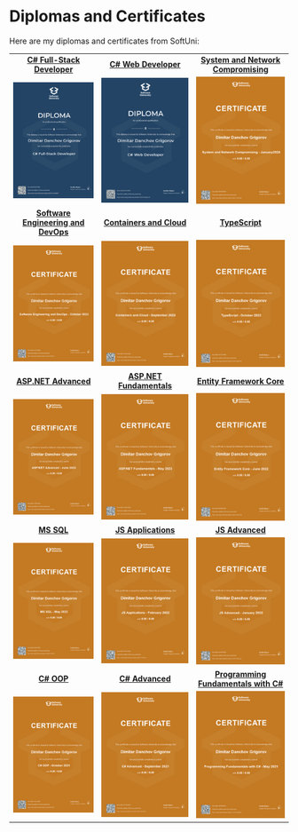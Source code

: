 # Diplomas and Certificates

Here are my diplomas and certificates from SoftUni:

|  |  |  |
|:---:|:---:|:---:|
| **[C# Full-Stack Developer](https://softuni.bg/certificates/details/208752/4708d8f7)** | **[C# Web Developer](https://softuni.bg/certificates/details/193727/ee8a5cc9)** | **[System and Network Compromising](https://softuni.bg/certificates/details/208227/7845e2bc)** |
| [![C# Full-Stack Developer](Certificates/Thumbnails/Diploma%20for%20C%23%20Full-Stack%20Developer.jpeg)](Certificates/Diploma%20for%20C%23%20Full-Stack%20Developer.jpeg) | [![C# Web Developer](Certificates/Thumbnails/Diploma%20for%20C%23%20Web%20Developer.jpeg)](Certificates/Diploma%20for%20C%23%20Web%20Developer.jpeg) | [![System and Network Compromising](Certificates/Thumbnails/System%20and%20Network%20Compromising%20-%20January2024%20-%20Certificate.jpeg)](Certificates/System%20and%20Network%20Compromising%20-%20January2024%20-%20Certificate.jpeg) |
| **[Software Engineering and DevOps](https://softuni.bg/certificates/details/201265/f4899d31)** | **[Containers and Cloud](https://softuni.bg/certificates/details/192064/b37be003)** | **[TypeScript](https://softuni.bg/certificates/details/193705/a00ad575)** |
| [![Software Engineering and DevOps](Certificates/Thumbnails/Software%20Engineering%20and%20DevOps%20-%20October%202023%20-%20Certificate.jpeg)](Certificates/Software%20Engineering%20and%20DevOps%20-%20October%202023%20-%20Certificate.jpeg) | [![Containers and Cloud](Certificates/Thumbnails/Containers%20and%20Cloud%20-%20September%202023%20-%20Certificate.jpeg)](Certificates/Containers%20and%20Cloud%20-%20September%202023%20-%20Certificate.jpeg) | [![TypeScript](Certificates/Thumbnails/TypeScript%20-%20October%202023%20-%20Certificate.jpeg)](Certificates/TypeScript%20-%20October%202023%20-%20Certificate.jpeg) |
| **[ASP.NET Advanced](https://softuni.bg/certificates/details/184363/ac9c8c00)** | **[ASP.NET Fundamentals](https://softuni.bg/certificates/details/175424/5918dc81)** | **[Entity Framework Core](https://softuni.bg/certificates/details/138342/6d91675b)** |
| [![ASP.NET Advanced](Certificates/Thumbnails/ASP.NET%20Advanced%20-%20June%202023%20-%20Certificate.jpeg)](Certificates/ASP.NET%20Advanced%20-%20June%202023%20-%20Certificate.jpeg) | [![ASP.NET Fundamentals](Certificates/Thumbnails/ASP.NET%20Fundamentals%20-%20May%202023%20-%20Certificate.jpeg)](Certificates/ASP.NET%20Fundamentals%20-%20May%202023%20-%20Certificate.jpeg) | [![Entity Framework Core](Certificates/Thumbnails/Entity%20Framework%20Core%20-%20June%202022%20-%20Certificate.jpeg)](Certificates/Entity%20Framework%20Core%20-%20June%202022%20-%20Certificate.jpeg) |
| **[MS SQL](https://softuni.bg/certificates/details/134829/91799a33)** | **[JS Applications](https://softuni.bg/certificates/details/130249/a47a44da)** | **[JS Advanced](https://softuni.bg/certificates/details/126707/5f49614a)** |
| [![MS SQL](Certificates/Thumbnails/MS%20SQL%20-%20May%202022%20-%20Certificate.jpeg)](Certificates/MS%20SQL%20-%20May%202022%20-%20Certificate.jpeg) | [![JS Applications](Certificates/Thumbnails/JS%20Applications%20-%20February%202022%20-%20Certificate.jpeg)](Certificates/JS%20Applications%20-%20February%202022%20-%20Certificate.jpeg) | [![JS Advanced](Certificates/Thumbnails/JS%20Advanced%20-%20January%202022%20-%20Certificate.jpeg)](Certificates/JS%20Advanced%20-%20January%202022%20-%20Certificate.jpeg) |
| **[C# OOP](https://softuni.bg/certificates/details/120516/e6d1bf9e)** | **[C# Advanced](https://softuni.bg/certificates/details/114373/0fc8c502)** | **[Programming Fundamentals with C#](https://softuni.bg/certificates/details/111756/52602fe4)** |
| [![C# OOP](Certificates/Thumbnails/C%23%20OOP%20-%20October%202021%20-%20Certificate.jpeg)](Certificates/C%23%20OOP%20-%20October%202021%20-%20Certificate.jpeg) | [![C# Advanced](Certificates/Thumbnails/C%23%20Advanced%20-%20September%202021%20-%20Certificate.jpeg)](Certificates/C%23%20Advanced%20-%20September%202021%20-%20Certificate.jpeg) | [![Programming Fundamentals with C#](Certificates/Thumbnails/Programming%20Fundamentals%20with%20C%23%20-%20May%202021%20-%20Certificate.jpeg)](Certificates/Programming%20Fundamentals%20with%20C%23%20-%20May%202021%20-%20Certificate.jpeg) |
